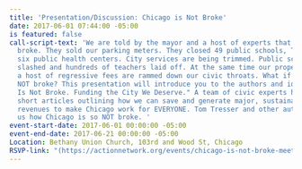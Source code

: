 ```yaml
---
title: 'Presentation/Discussion: Chicago is Not Broke'
date: 2017-06-01 07:44:00 -05:00
is featured: false
call-script-text: 'We are told by the mayor and a host of experts that Chicago is
  broke. They sold our parking meters. They closed 49 public schools, They closed
  six public health centers. City services are being trimmed. Public school budgets
  slashed and hundreds of teachers laid off. At the same time our property taxes and
  a host of regressive fees are rammed down our civic throats. What if Chicago were
  NOT broke? This presentation will introduce you to the authors and ideas from "Chicago
  Is Not Broke. Funding the City We Deserve." A team of civic experts have written
  short articles outlining how we can save and generate major, sustainable and progressive
  revenues to make Chicago work for EVERYONE. Tom Tresser and other authors will tell
  us how Chicago is so NOT broke. '
event-start-date: 2017-06-01 00:00:00 -05:00
event-end-date: 2017-06-21 00:00:00 -05:00
Location: Bethany Union Church, 103rd and Wood St, Chicago
RSVP-link: "(https://actionnetwork.org/events/chicago-is-not-broke-meet-the-authors-get-organized-for-action)"
---
```



